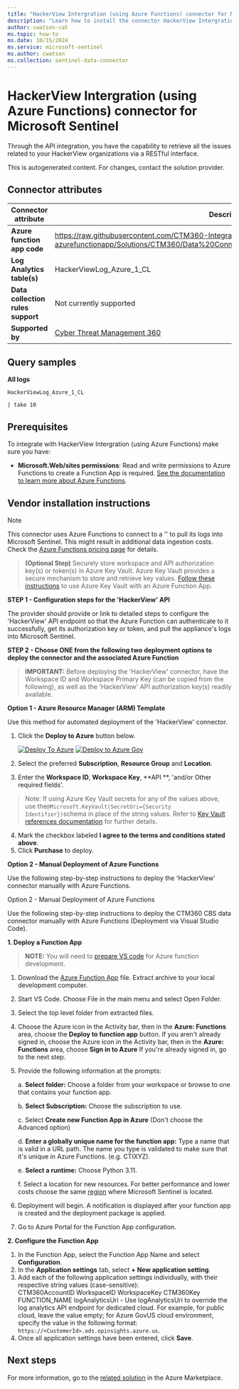 ```yaml
---
title: "HackerView Intergration (using Azure Functions) connector for Microsoft Sentinel"
description: "Learn how to install the connector HackerView Intergration (using Azure Functions) to connect your data source to Microsoft Sentinel."
author: cwatson-cat
ms.topic: how-to
ms.date: 10/15/2024
ms.service: microsoft-sentinel
ms.author: cwatson
ms.collection: sentinel-data-connector
---
```


# HackerView Intergration (using Azure Functions) connector for Microsoft Sentinel

Through the API integration, you have the capability to retrieve all the issues related to your HackerView organizations via a RESTful interface.

This is autogenerated content. For changes, contact the solution provider.

## Connector attributes

| Connector attribute | Description |
| --- | --- |
| **Azure function app code** | https://raw.githubusercontent.com/CTM360-Integrations/Azure-Sentinel/ctm360-HV-CBS-azurefunctionapp/Solutions/CTM360/Data%20Connectors/HackerView/AzureFunctionCTM360_HV.zip |
| **Log Analytics table(s)** | HackerViewLog_Azure_1_CL<br/> |
| **Data collection rules support** | Not currently supported |
| **Supported by** | [Cyber Threat Management 360](https://www.ctm360.com/) |

## Query samples

**All logs**

   ```kusto
HackerViewLog_Azure_1_CL 
 
   | take 10
   ```



## Prerequisites

To integrate with HackerView Intergration (using Azure Functions) make sure you have: 

- **Microsoft.Web/sites permissions**: Read and write permissions to Azure Functions to create a Function App is required. [See the documentation to learn more about Azure Functions](/azure/azure-functions/).


## Vendor installation instructions


> [!NOTE]
   >  This connector uses Azure Functions to connect to a '' to pull its logs into Microsoft Sentinel. This might result in additional data ingestion costs. Check the [Azure Functions pricing page](https://azure.microsoft.com/pricing/details/functions/) for details.


>**(Optional Step)** Securely store workspace and API authorization key(s) or token(s) in Azure Key Vault. Azure Key Vault provides a secure mechanism to store and retrieve key values. [Follow these instructions](/azure/app-service/app-service-key-vault-references) to use Azure Key Vault with an Azure Function App.


**STEP 1 - Configuration steps for the 'HackerView' API**

The provider should provide or link to detailed steps to configure the 'HackerView' API endpoint so that the Azure Function can authenticate to it successfully, get its authorization key or token, and pull the appliance's logs into Microsoft Sentinel.


**STEP 2 - Choose ONE from the following two deployment options to deploy the connector and the associated Azure Function**

>**IMPORTANT:** Before deploying the 'HackerView' connector, have the Workspace ID  and Workspace Primary Key (can be copied from the following), as well as the 'HackerView' API authorization key(s) readily available.




**Option 1 - Azure Resource Manager (ARM) Template**

Use this method for automated deployment of the 'HackerView' connector.

1. Click the **Deploy to Azure** button below. 

	[![Deploy To Azure](https://aka.ms/deploytoazurebutton)](https://aka.ms/sentinel-CTM360-HV-azuredeploy) [![Deploy to Azure Gov](https://aka.ms/deploytoazuregovbutton)](https://aka.ms/sentinel-CTM360-HV-azuredeploy-gov)
2. Select the preferred **Subscription**, **Resource Group** and **Location**. 
3. Enter the **Workspace ID**, **Workspace Key**, **API **, 'and/or Other required fields'. 
>Note: If using Azure Key Vault secrets for any of the values above, use the`@Microsoft.KeyVault(SecretUri={Security Identifier})`schema in place of the string values. Refer to [Key Vault references documentation](/azure/app-service/app-service-key-vault-references) for further details. 
4. Mark the checkbox labeled **I agree to the terms and conditions stated above**. 
5. Click **Purchase** to deploy.


**Option 2 - Manual Deployment of Azure Functions**

 Use the following step-by-step instructions to deploy the 'HackerView' connector manually with Azure Functions.

Option 2 - Manual Deployment of Azure Functions

Use the following step-by-step instructions to deploy the CTM360 CBS data connector manually with Azure Functions (Deployment via Visual Studio Code).


**1. Deploy a Function App**

> **NOTE:** You will need to [prepare VS code](/azure/azure-functions/create-first-function-vs-code-python) for Azure function development.

1. Download the [Azure Function App](https://raw.githubusercontent.com/CTM360-Integrations/Azure-Sentinel/ctm360-HV-CBS-azurefunctionapp/Solutions/CTM360/Data%20Connectors/HackerView/AzureFunctionCTM360_HV.zip) file. Extract archive to your local development computer.
2. Start VS Code. Choose File in the main menu and select Open Folder.
3. Select the top level folder from extracted files.
4. Choose the Azure icon in the Activity bar, then in the **Azure: Functions** area, choose the **Deploy to function app** button.
If you aren't already signed in, choose the Azure icon in the Activity bar, then in the **Azure: Functions** area, choose **Sign in to Azure**
If you're already signed in, go to the next step.
5. Provide the following information at the prompts:

	a. **Select folder:** Choose a folder from your workspace or browse to one that contains your function app.

	b. **Select Subscription:** Choose the subscription to use.

	c. Select **Create new Function App in Azure** (Don't choose the Advanced option)

	d. **Enter a globally unique name for the function app:** Type a name that is valid in a URL path. The name you type is validated to make sure that it's unique in Azure Functions. (e.g. CTIXYZ).

	e. **Select a runtime:** Choose Python 3.11.

	f. Select a location for new resources. For better performance and lower costs choose the same [region](https://azure.microsoft.com/regions/) where Microsoft Sentinel is located.

6. Deployment will begin. A notification is displayed after your function app is created and the deployment package is applied.
7. Go to Azure Portal for the Function App configuration.


**2. Configure the Function App**

1. In the Function App, select the Function App Name and select **Configuration**.
2. In the **Application settings** tab, select **+ New application setting**.
3. Add each of the following application settings individually, with their respective string values (case-sensitive):  
		CTM360AccountID
		WorkspaceID
		WorkspaceKey
		CTM360Key
		FUNCTION_NAME
		logAnalyticsUri  - Use logAnalyticsUri to override the log analytics API endpoint for dedicated cloud. For example, for public cloud, leave the value empty; for Azure GovUS cloud environment, specify the value in the following format: `https://<CustomerId>.ods.opinsights.azure.us`.
3. Once all application settings have been entered, click **Save**.



## Next steps

For more information, go to the [related solution](https://azuremarketplace.microsoft.com/en-us/marketplace/apps/ctm360wll1698919697848.ctm360_microsoft_sentinel_solution?tab=Overview) in the Azure Marketplace.
